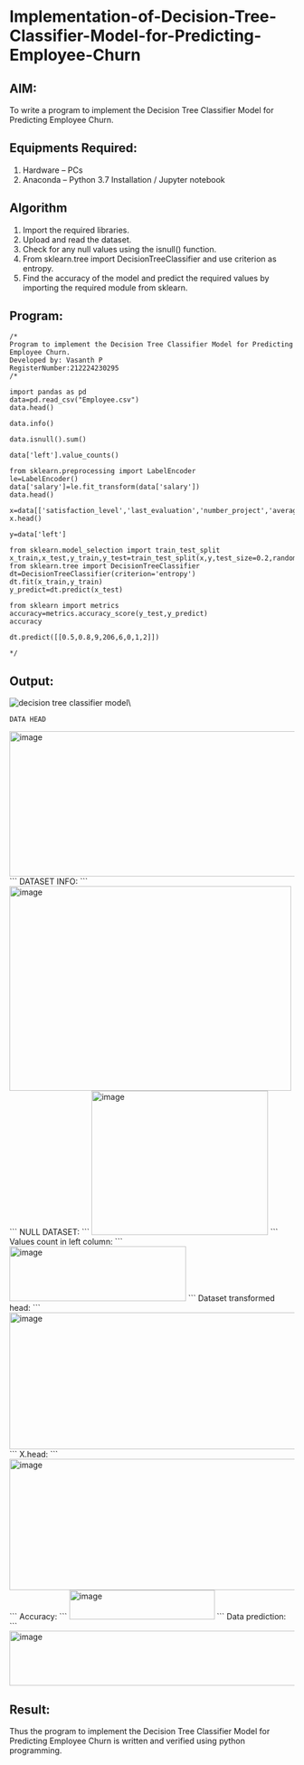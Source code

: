 # Implementation-of-Decision-Tree-Classifier-Model-for-Predicting-Employee-Churn

## AIM:
To write a program to implement the Decision Tree Classifier Model for Predicting Employee Churn.

## Equipments Required:
1. Hardware – PCs
2. Anaconda – Python 3.7 Installation / Jupyter notebook

## Algorithm
1. Import the required libraries.
2. Upload and read the dataset.
3. Check for any null values using the isnull() function.
4. From sklearn.tree import DecisionTreeClassifier and use criterion as entropy.
5. Find the accuracy of the model and predict the required values by importing the required module from sklearn.

## Program:
```
/*
Program to implement the Decision Tree Classifier Model for Predicting Employee Churn.
Developed by: Vasanth P
RegisterNumber:212224230295
/*

import pandas as pd
data=pd.read_csv("Employee.csv")
data.head()

data.info()

data.isnull().sum()

data['left'].value_counts()

from sklearn.preprocessing import LabelEncoder
le=LabelEncoder()
data['salary']=le.fit_transform(data['salary'])
data.head()

x=data[['satisfaction_level','last_evaluation','number_project','average_montly_hours','time_spend_company','Work_accident','promotion_last_5years','salary']]
x.head()

y=data['left']

from sklearn.model_selection import train_test_split
x_train,x_test,y_train,y_test=train_test_split(x,y,test_size=0.2,random_state=100)
from sklearn.tree import DecisionTreeClassifier
dt=DecisionTreeClassifier(criterion='entropy')
dt.fit(x_train,y_train)
y_predict=dt.predict(x_test)

from sklearn import metrics
accuracy=metrics.accuracy_score(y_test,y_predict)
accuracy

dt.predict([[0.5,0.8,9,206,6,0,1,2]]) 

*/
```

## Output:
![decision tree classifier model](sam.png)\
```
DATA HEAD
```
<img width="1391" height="257" alt="image" src="https://github.com/user-attachments/assets/ec2661fd-fdc7-462b-b43c-a6b2504ad2d7" />
```
DATASET INFO:
```
<img width="498" height="362" alt="image" src="https://github.com/user-attachments/assets/2531c5fe-54e4-46e1-8d65-eb2a09ce6420" />
```
NULL DATASET:
```
<img width="312" height="255" alt="image" src="https://github.com/user-attachments/assets/b51eb219-dd41-439d-9a12-4a0085781e0d" />
```
Values count in left column:
```
<img width="312" height="97" alt="image" src="https://github.com/user-attachments/assets/2036cc58-dd46-4531-81d1-e146d6d70e9d" />
```
Dataset transformed head:
```
<img width="1371" height="242" alt="image" src="https://github.com/user-attachments/assets/6e117b90-757e-4709-b243-9869bec7b7a5" />
```
X.head:
```
<img width="1228" height="232" alt="image" src="https://github.com/user-attachments/assets/fb08b852-287b-4b60-a0cf-4a66dd66d7f3" />
```
Accuracy:
```
<img width="257" height="52" alt="image" src="https://github.com/user-attachments/assets/9e515205-fd67-41a8-acda-d862c41fb6c1" />
```
Data prediction:
```
<img width="1372" height="97" alt="image" src="https://github.com/user-attachments/assets/07f8f873-dc46-495a-8099-36fde5b62f92" />

## Result:
Thus the program to implement the  Decision Tree Classifier Model for Predicting Employee Churn is written and verified using python programming.
